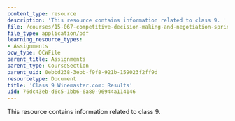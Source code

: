 ```yaml
---
content_type: resource
description: 'This resource contains information related to class 9. '
file: /courses/15-067-competitive-decision-making-and-negotiation-spring-2011/76dc43ebd6c51bb66a8096944a114146_MIT15_067S11_Cl9_W.com_PRH.pdf
file_type: application/pdf
learning_resource_types:
- Assignments
ocw_type: OCWFile
parent_title: Assignments
parent_type: CourseSection
parent_uid: 0ebbd238-3ebb-f9f8-921b-159023f2ff9d
resourcetype: Document
title: 'Class 9 Winemaster.com: Results'
uid: 76dc43eb-d6c5-1bb6-6a80-96944a114146
---
```

This resource contains information related to class 9. 

